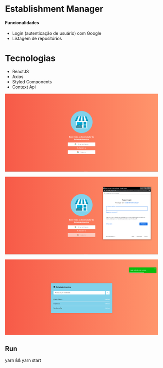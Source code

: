 # Establishment Manager

#### Funcionalidades

- Login (autenticação de usuário) com Google
- Listagem de repositórios

# Tecnologias

- ReactJS
- Axios
- Styled Components
- Context Api

![example1](pic1.png)

![example2](pic2.png)

![example3](pic3.png)

## Run

yarn &&
yarn start
